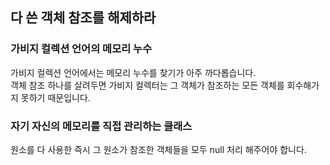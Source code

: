 ## 다 쓴 객체 참조를 해제하라

### 가비지 컬렉션 언어의 메모리 누수

가비지 컬렉션 언어에서는 메모리 누수를 찾기가 아주 까다롭습니다.  
객체 참조 하나를 살려두면 가비지 컬렉터는 그 객체가 참조하는 모든 객체를 회수해가지 못하기 때문입니다.

### 자기 자신의 메모리를 직접 관리하는 클래스

원소를 다 사용한 즉시 그 원소가 참조한 객체들을 모두 null 처리 해주어야 합니다.